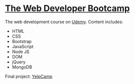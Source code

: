 # [The Web Developer Bootcamp](https://www.udemy.com/the-web-developer-bootcamp/)

The web development course on [Udemy](https://www.udemy.com). Content includes:

* HTML
* CSS
* Bootstrap
* JavaScript
* Node JS
* DOM
* jQuery
* MongoDB

Final project: [YelpCamp](https://webdevbootcamp-yelpcamp.herokuapp.com/)